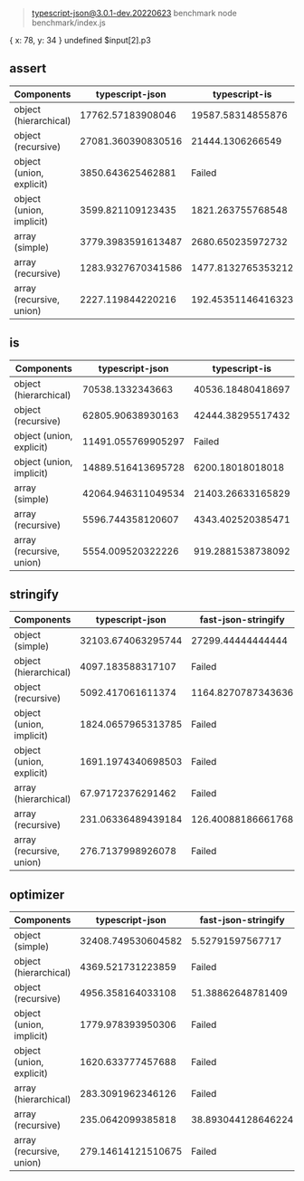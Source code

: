 
> typescript-json@3.0.1-dev.20220623 benchmark
> node benchmark/index.js

{ x: 78, y: 34 } undefined $input[2].p3
## assert
 Components | typescript-json | typescript-is 
------------|-----------------|---------------
object (hierarchical) | 17762.57183908046 | 19587.58314855876
object (recursive) | 27081.360390830516 | 21444.1306266549
object (union, explicit) | 3850.643625462881 | Failed
object (union, implicit) | 3599.821109123435 | 1821.263755768548
array (simple) | 3779.3983591613487 | 2680.650235972732
array (recursive) | 1283.9327670341586 | 1477.8132765353212
array (recursive, union) | 2227.119844220216 | 192.45351146416323



## is
 Components | typescript-json | typescript-is 
------------|-----------------|---------------
object (hierarchical) | 70538.1332343663 | 40536.18480418697
object (recursive) | 62805.90638930163 | 42444.38295517432
object (union, explicit) | 11491.055769905297 | Failed
object (union, implicit) | 14889.516413695728 | 6200.18018018018
array (simple) | 42064.946311049534 | 21403.26633165829
array (recursive) | 5596.744358120607 | 4343.402520385471
array (recursive, union) | 5554.009520322226 | 919.2881538738092



## stringify
 Components | typescript-json | fast-json-stringify | JSON.stringify() | ideal 
------------|-----------------|---------------------|------------------|-------
object (simple) | 32103.674063295744 | 27299.44444444444 | 5722.315592903828 | 53498.34497977198
object (hierarchical) | 4097.183588317107 | Failed | 1447.8883451150987 | 5030.952380952381
object (recursive) | 5092.417061611374 | 1164.8270787343636 | 1149.61915125136 | 5594.426661645642
object (union, implicit) | 1824.0657965313785 | Failed | 850.9734513274336 | 1957.400327689787
object (union, explicit) | 1691.1974340698503 | Failed | 706.0338484179543 | 1669.4379179468642
array (hierarchical) | 67.97172376291462 | Failed | 34.394904458598724 | 64.31427081522683
array (recursive) | 231.06336489439184 | 126.40088186661768 | 129.88226499719678 | 234.61178671655753
array (recursive, union) | 276.7137998926078 | Failed | 241.4106526086166 | 331.93936225823313



## optimizer
 Components | typescript-json | fast-json-stringify | JSON.stringify() | ideal 
------------|-----------------|---------------------|------------------|-------
object (simple) | 32408.749530604582 | 5.52791597567717 | 5847.5920679886685 | 53816.52739090065
object (hierarchical) | 4369.521731223859 | Failed | 1447.491880187658 | 5102.297998517421
object (recursive) | 4956.358164033108 | 51.38862648781409 | 1154.8469855231813 | 5447.358490566038
object (union, implicit) | 1779.978393950306 | Failed | 890.4587155963302 | 2000
object (union, explicit) | 1620.633777457688 | Failed | 846.8148701662619 | 1613.5580931665759
array (hierarchical) | 283.3091962346126 | Failed | 139.85239852398524 | 290.47976011994
array (recursive) | 235.0642099385818 | 38.893044128646224 | 126.03954906671596 | 227.67691737680624
array (recursive, union) | 279.14614121510675 | Failed | 243.77289377289378 | 338.6195710938908



